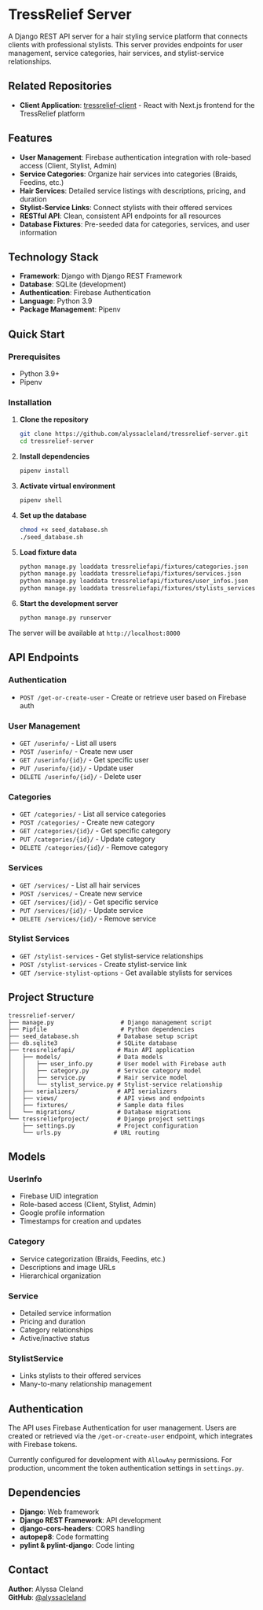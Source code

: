 # TressRelief Server

A Django REST API server for a hair styling service platform that connects clients with professional stylists. This server provides endpoints for user management, service categories, hair services, and stylist-service relationships.

## Related Repositories

- **Client Application**: [tressrelief-client](https://github.com/alyssacleland/tressrelief-client) - React with Next.js frontend for the TressRelief platform

## Features

- **User Management**: Firebase authentication integration with role-based access (Client, Stylist, Admin)
- **Service Categories**: Organize hair services into categories (Braids, Feedins, etc.)
- **Hair Services**: Detailed service listings with descriptions, pricing, and duration
- **Stylist-Service Links**: Connect stylists with their offered services
- **RESTful API**: Clean, consistent API endpoints for all resources
- **Database Fixtures**: Pre-seeded data for categories, services, and user information

## Technology Stack

- **Framework**: Django with Django REST Framework
- **Database**: SQLite (development)
- **Authentication**: Firebase Authentication
- **Language**: Python 3.9
- **Package Management**: Pipenv

## Quick Start

### Prerequisites

- Python 3.9+
- Pipenv

### Installation

1. **Clone the repository**
   ```bash
   git clone https://github.com/alyssacleland/tressrelief-server.git
   cd tressrelief-server
   ```

2. **Install dependencies**
   ```bash
   pipenv install
   ```

3. **Activate virtual environment**
   ```bash
   pipenv shell
   ```

4. **Set up the database**
   ```bash
   chmod +x seed_database.sh
   ./seed_database.sh
   ```

5. **Load fixture data**
   ```bash
   python manage.py loaddata tressreliefapi/fixtures/categories.json
   python manage.py loaddata tressreliefapi/fixtures/services.json
   python manage.py loaddata tressreliefapi/fixtures/user_infos.json
   python manage.py loaddata tressreliefapi/fixtures/stylists_services.json
   ```

6. **Start the development server**
   ```bash
   python manage.py runserver
   ```

The server will be available at `http://localhost:8000`

## API Endpoints

### Authentication
- `POST /get-or-create-user` - Create or retrieve user based on Firebase auth

### User Management
- `GET /userinfo/` - List all users
- `POST /userinfo/` - Create new user
- `GET /userinfo/{id}/` - Get specific user
- `PUT /userinfo/{id}/` - Update user
- `DELETE /userinfo/{id}/` - Delete user

### Categories
- `GET /categories/` - List all service categories
- `POST /categories/` - Create new category
- `GET /categories/{id}/` - Get specific category
- `PUT /categories/{id}/` - Update category
- `DELETE /categories/{id}/` - Remove category

### Services
- `GET /services/` - List all hair services
- `POST /services/` - Create new service
- `GET /services/{id}/` - Get specific service
- `PUT /services/{id}/` - Update service
- `DELETE /services/{id}/` - Remove service

### Stylist Services
- `GET /stylist-services` - Get stylist-service relationships
- `POST /stylist-services` - Create stylist-service link
- `GET /service-stylist-options` - Get available stylists for services

## Project Structure

```
tressrelief-server/
├── manage.py                   # Django management script
├── Pipfile                     # Python dependencies
├── seed_database.sh           # Database setup script
├── db.sqlite3                 # SQLite database
├── tressreliefapi/            # Main API application
│   ├── models/                # Data models
│   │   ├── user_info.py       # User model with Firebase auth
│   │   ├── category.py        # Service category model
│   │   ├── service.py         # Hair service model
│   │   └── stylist_service.py # Stylist-service relationship
│   ├── serializers/           # API serializers
│   ├── views/                 # API views and endpoints
│   ├── fixtures/              # Sample data files
│   └── migrations/            # Database migrations
└── tressreliefproject/        # Django project settings
    ├── settings.py            # Project configuration
    └── urls.py               # URL routing
```

## Models

### UserInfo
- Firebase UID integration
- Role-based access (Client, Stylist, Admin)
- Google profile information
- Timestamps for creation and updates

### Category
- Service categorization (Braids, Feedins, etc.)
- Descriptions and image URLs
- Hierarchical organization

### Service
- Detailed service information
- Pricing and duration
- Category relationships
- Active/inactive status

### StylistService
- Links stylists to their offered services
- Many-to-many relationship management

## Authentication

The API uses Firebase Authentication for user management. Users are created or retrieved via the `/get-or-create-user` endpoint, which integrates with Firebase tokens.

Currently configured for development with `AllowAny` permissions. For production, uncomment the token authentication settings in `settings.py`.

## Dependencies

- **Django**: Web framework
- **Django REST Framework**: API development
- **django-cors-headers**: CORS handling
- **autopep8**: Code formatting
- **pylint & pylint-django**: Code linting



## Contact

**Author**: Alyssa Cleland  
**GitHub**: [@alyssacleland](https://github.com/alyssacleland)

